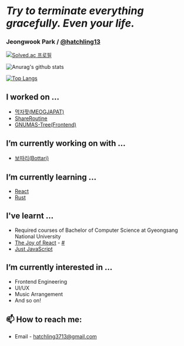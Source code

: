 # *Try to terminate everything gracefully. Even your life.*
### Jeongwook Park / [@hatchling13](https://github.com/hatchling13)

[![Solved.ac 프로필](http://mazassumnida.wtf/api/v2/generate_badge?boj=hatchling13)](https://solved.ac/hatchling13)

![Anurag's github stats](https://github-readme-stats.vercel.app/api?username=hatchling13)

[![Top Langs](https://github-readme-stats.vercel.app/api/top-langs/?username=hatchling13&layout=compact)](https://github.com/anuraghazra/github-readme-stats)

## I worked on ...
- [먹자팟(MEOGJAPAT)](https://github.com/SWP-team12/MEOGJAPAT)
- [ShareRoutine](https://github.com/GNUCS-2022-Capstone-Design-ShareRoutine/ShareRoutine)
- [GNUMAS-Tree(Frontend)](https://github.com/GNUTree/GNUTree-Frontend)

## I’m currently working on with ...
- [보따리(Bottari)](https://github.com/hatchling13/Bottari)

## I’m currently learning ...
- [React](https://reactjs.org/)
- [Rust](https://www.rust-lang.org/)

## I've learnt ...
- Required courses of Bachelor of Computer Science at Gyeongsang National University
- [The Joy of React](https://www.joyofreact.com/) - [#](https://courses.joshwcomeau.com/certificate/63fc5fa26056b06d089be66a)
- [Just JavaScript](https://justjavascript.com/)

## I’m currently interested in ...
- Frontend Engineering
- UI/UX
- Music Arrangement
- And so on!

## 📫 How to reach me:
- Email - hatchling3713@gmail.com

<!--
**hatchling13/hatchling13** is a ✨ _special_ ✨ repository because its `README.md` (this file) appears on your GitHub profile.

Here are some ideas to get you started:

- 👯 I’m looking to collaborate on ...
- 🤔 I’m looking for help with ...
- 💬 Ask me about ...
- 😄 Pronouns: ...
- ⚡ Fun fact: ...
-->
